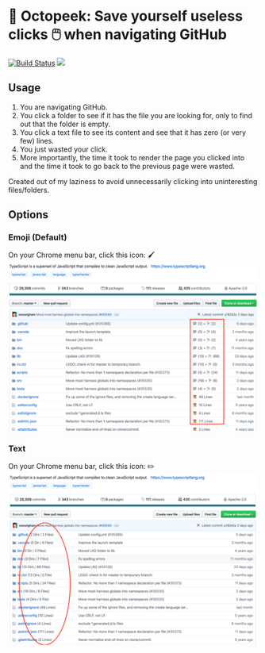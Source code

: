 # 👀 Octopeek: Save yourself useless clicks 🖱️ when navigating GitHub
[![Build Status](https://travis-ci.org/sheonhan/octopeek.svg?branch=master)](https://travis-ci.org/sheonhan/octopeek) ![](https://img.shields.io/badge/version-v1.0.0-blueviolet)

## Usage

1. You are navigating GitHub.
2. You click a folder to see if it has the file you are looking for, only to find out that the folder is empty.
3. You click a text file to see its content and see that it has zero (or very few) lines.
4. You just wasted your click.
5. More importantly, the time it took to render the page you clicked into and the time it took to go back to the previous page were wasted.

Created out of my laziness to avoid unnecessarily clicking into uninteresting files/folders.

## Options

### Emoji (Default)
On your Chrome menu bar, click this icon: 🖌️
![](./assets/toggle_emoji.png)

### Text

On your Chrome menu bar, click this icon: ✏️
![](./assets/toggle_text.png)

